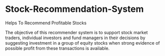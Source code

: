 # Stock-Recommendation-System
Helps To Recommend Profitable Stocks


The objective of this recommender system is to support stock 
market traders, individual investors and fund managers in their 
decisions by suggesting investment in a group of equity stocks 
when strong evidence of possible profit from these transactions is 
available.

